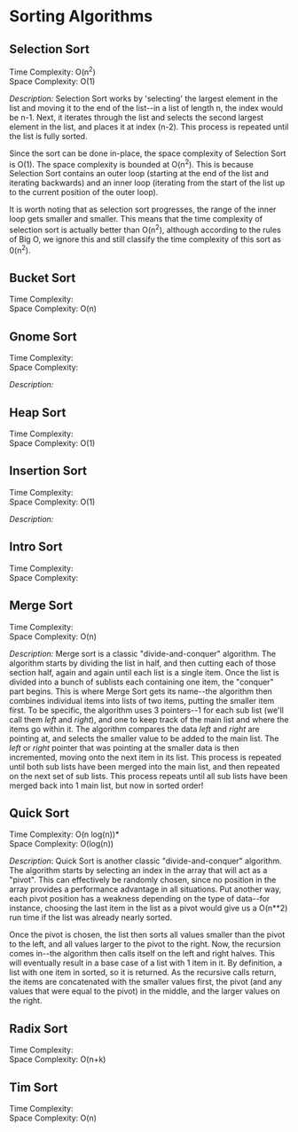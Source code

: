# Sorting Algorithms

## Selection Sort
Time Complexity: O(n<sup>2</sup>)      
Space Complexity: O(1)

*Description:*
Selection Sort works by 'selecting' the largest element in the list and moving it to the end of the list--in a list of length n, the index would be n-1.  Next, it iterates through the list and selects the second largest element in the list, and places it at index (n-2). This process is repeated until the list is fully sorted.  

Since the sort can be done in-place, the space complexity of Selection Sort is O(1).  The space complexity is bounded at O(n<sup>2</sup>).  This is because Selection Sort contains an outer loop (starting at the end of the list and iterating backwards) and an inner loop (iterating from the start of the list up to the current position of the outer loop).  

It is worth noting that as selection sort progresses, the range of the inner loop gets smaller and smaller.  This means that the time complexity of selection sort is actually better than O(n<sup>2</sup>), although according to the rules of Big O, we ignore this and still classify the time complexity of this sort as 0(n<sup>2</sup>).

## Bucket Sort
Time Complexity:                     
Space Complexity: O(n)             

## Gnome Sort  
Time Complexity:                
Space Complexity:  

*Description:*                

## Heap Sort
Time Complexity:                
Space Complexity: O(1)         

## Insertion Sort
Time Complexity:                              
Space Complexity: O(1)                            

*Description:*  

## Intro Sort
Time Complexity:                
Space Complexity:               

## Merge Sort
Time Complexity:                
Space Complexity: O(n)

*Description:*   Merge sort is a classic "divide-and-conquer" algorithm.  The algorithm starts by dividing the list in half, and then cutting each of those section half, again and again until each list is a single item.  Once the list is divided into a bunch of sublists each containing one item, the "conquer" part begins.  This is where Merge Sort gets its name--the algorithm then combines individual items into lists of two items, putting the smaller item first.  To be specific, the algorithm uses 3 pointers--1 for each sub list (we'll call them _left_ and _right_), and one to keep track of the main list and where the items go within it.  The algorithm compares the data _left_ and _right_ are pointing at, and selects the smaller value to be added to the main list.  The _left_ or _right_ pointer that was pointing at the smaller data is then incremented, moving onto the next item in its list.  This process is repeated until both sub lists have been merged into the main list, and then repeated on the next set of sub lists.  This process repeats until all sub lists have been merged back into 1 main list, but now in sorted order!

## Quick Sort
Time Complexity:  O(n log(n))*              
Space Complexity: O(log(n))

*Description*:  Quick Sort is another classic "divide-and-conquer" algorithm.  The algorithm starts by selecting an index in the array that will act as a "pivot".  This can effectively be randomly chosen, since no position in the array provides a performance advantage in all situations.  Put another way, each pivot position has a weakness depending on the type of data--for instance, choosing the last item in the list as a pivot would give us a O(n**2) run time if the list was already nearly sorted.  

Once the pivot is chosen, the list then sorts all values smaller than the pivot to the left, and all values larger to the pivot to the right.  Now, the recursion comes in--the algorithm then calls itself on the left and right halves.  This will eventually result in a base case of a list with 1 item in it.  By definition, a list with one item in sorted, so it is returned.  As the recursive calls return, the items are concatenated with the smaller values first, the pivot (and any values that were equal to the pivot) in the middle, and the larger values on the right.      

## Radix Sort
Time Complexity:                
Space Complexity: O(n+k)          

## Tim Sort
Time Complexity:                
Space Complexity: O(n)             
